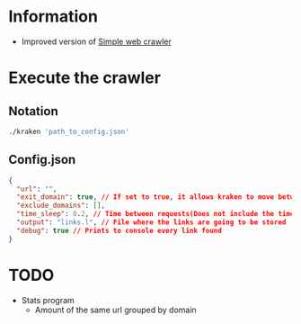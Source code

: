 # Information

* Improved version of [Simple web crawler](https://github.com/Angel-del-dev/Simple-web-crawler)

# Execute the crawler

## Notation

````bash
./kraken 'path_to_config.json'
````

## Config.json

````json
{
  "url": "", 
  "exit_domain": true, // If set to true, it allows kraken to move between other websites
  "exclude_domains": [],
  "time_sleep": 0.2, // Time between requests(Does not include the time of parsing HTML)
  "output": "links.l", // File where the links are going to be stored
  "debug": true // Prints to console every link found
}
````

# TODO

* Stats program
  * Amount of the same url grouped by domain
